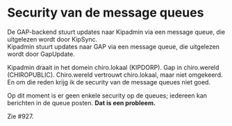 Security van de message queues
==============================

De GAP-backend stuurt updates naar Kipadmin via een message queue, die
uitgelezen wordt door KipSync.\
Kipadmin stuurt updates naar GAP via een message queue, die uitgelezen
wordt door GapUpdate.

Kipadmin draait in het domein chiro.lokaal (KIPDORP). Gap in
chiro.wereld (CHIROPUBLIC). Chiro.wereld vertrouwt chiro.lokaal, maar
niet omgekeerd. En om die reden krijg ik de security van de message
queues niet goed.

Op dit moment is er geen enkele security op de queues; iedereen kan
berichten in de queue posten. **Dat is een probleem.**

Zie \#927.
